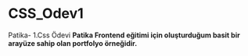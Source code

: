 # CSS_Odev1
Patika- 1.Css Ödevi
**Patika Frontend eğitimi için oluşturduğum basit bir arayüze sahip olan portfolyo örneğidir.**
